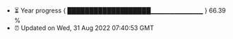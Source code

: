 - ⏳ Year progress { ███████████████████▁▁▁▁▁▁▁▁▁▁▁ } 66.39 %
- ⏰ Updated on Wed, 31 Aug 2022 07:40:53 GMT

